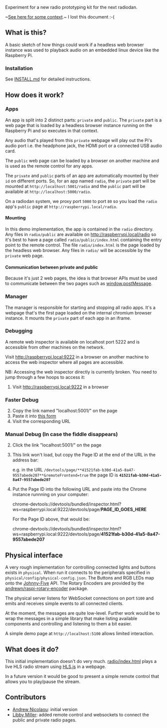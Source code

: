 Experiment for a new radio prototyping kit for the next radiodan.

~[See here for some context](https://usecanvas.com/andrewn/neue-radio-aka-radiodan-evolution-public/4OwWxY1DB3XiGKEu35KBDF).~ I lost this document :-(

What is this?
-------------

A basic sketch of how things could work if a headless web browser instance was used to playback audio on an embedded linux device like the Raspberry Pi.

### Installation

See [INSTALL.md](INSTALL.md) for detailed instructions.

How does it work?
---

### Apps

An app is split into 2 distinct parts: `private` and `public`. The `private` part is a web page that is loaded by a headless browser instance running on the Raspberry Pi and so executes in that context.

Any audio that's played from this `private` webpage will play out the Pi's audio port i.e. the headphone jack, the HDMI port or a connected USB audio card.

The `public` web page can be loaded by a browser on another machine and is used as the remote control for any apps.

The `private` and `public` parts of an app are automatically mounted by their `id` on different ports. So, for an app named `radio`, the `private` part will be mounted at `http://localhost:5001/radio` and the `public` part will be available at `http://localhost:5000/radio`.

On a radiodan system, we proxy port `5000` to port `80` so you load the `radio` app's `public` page at `http://raspberrypi.local/radio`.

#### Mounting

In this demo implementation, the app is contained in the `radio` directory. Any files in `radio/public` are available on http://raspberrypi.local/radio so it's best to have a page called `radio/public/index.html` containing the entry point to the remote control. The file `radio/index.html` is the page loaded by the headless web browser. Any files in `radio/` will be accessible by the `private` web page.

#### Communication between private and public

Because it's just 2 web pages, the idea is that browser APIs must be used to communicate between the two pages such as [window.postMessage](https://developer.mozilla.org/en-US/docs/Web/API/Window/postMessage).

### Manager

The manager is responsible for starting and stopping all radio apps. It's a webpage that's the first page loaded on the internal chromium browser instance. It mounts the `private` part of each app in an iframe.

### Debugging

A remote web inspector is available on localhost port 5222 and is accessible from other machines on the network.

Visit http://raspberrypi.local:9222 in a browser on another machine to access the web inspector where all pages are accessible.

NB: Accessing the web inspector directly is currently broken. You need to jump through a few hoops to access it:

1. Visit http://raspberrypi.local:9222 in a browser

### Faster Debug

2. Copy the link named "localhost:5001/" on the page
3. Paste it into [this form](https://jsfiddle.net/pixelblend/s3w3dqsh/)
4. Visit the corresponding URL

### Manual Debug (In case the fiddle disappears)

2. Click the link "localhost:5001/" on the page
3. This link won't load, but copy the Page ID at the end of the URL in the address bar:

    e.g. in the URL `/devtools/page/**41521fab-b30d-41a5-8a47-9557abede207**&remoteFrontend=true`
    the page ID is **`41521fab-b30d-41a5-8a47-9557abede207`**
4. Put the Page ID into the following URL and paste into the Chrome instance runnning on your computer:

    chrome-devtools://devtools/bundled/inspector.html?ws=raspberrypi.local:9222/devtools/page/**PAGE_ID_GOES_HERE**

    For the Page ID above, that would be:

    chrome-devtools://devtools/bundled/inspector.html?ws=raspberrypi.local:9222/devtools/page/**41521fab-b30d-41a5-8a47-9557abede207**

## Physical interface

A very rough implementation for controlling connected lights and buttons exists in `physical`. When run it connects to the peripherals specified in `physical/config/physical-config.json`. The Buttons and RGB LEDs map onto the [Johnny-Five](http://johnny-five.io) API. The Rotary Encoders are provided by the [andrewn/raspi-rotary-encoder](https://github.com/andrewn/raspi-rotary-encoder) package.

The physical server listens for WebSocket connections on port `5100` and emits and receives simple events to all connected clients.

At the moment, the messages are quite low-level. Further work would be to wrap the messages in a simple library that make listing available components and controlling and listening to them a bit easier.

A simple demo page at `http://localhost:5100` allows limited interaction.

## What does it do?

This initial implementation doesn't do very much. [radio/index.html](radio/index.html)  plays a live HLS radio stream using [HLS.js](https://github.com/dailymotion/hls.js) in a webpage.

In a future version it would be good to present a simple remote control that allows you to play/pause the stream.

## Contributors

- [Andrew Nicolaou](https://github.com/andrewn): initial version
- [Libby Miller](https://github.com/libbymiller): added remote control and websockets to connect the public and private radio pages.
